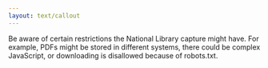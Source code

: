 ```yaml
---
layout: text/callout
---
```

Be aware of certain restrictions the National Library capture might have. For example, PDFs might be stored in different systems, there could be complex JavaScript, or downloading is disallowed because of robots.txt.
